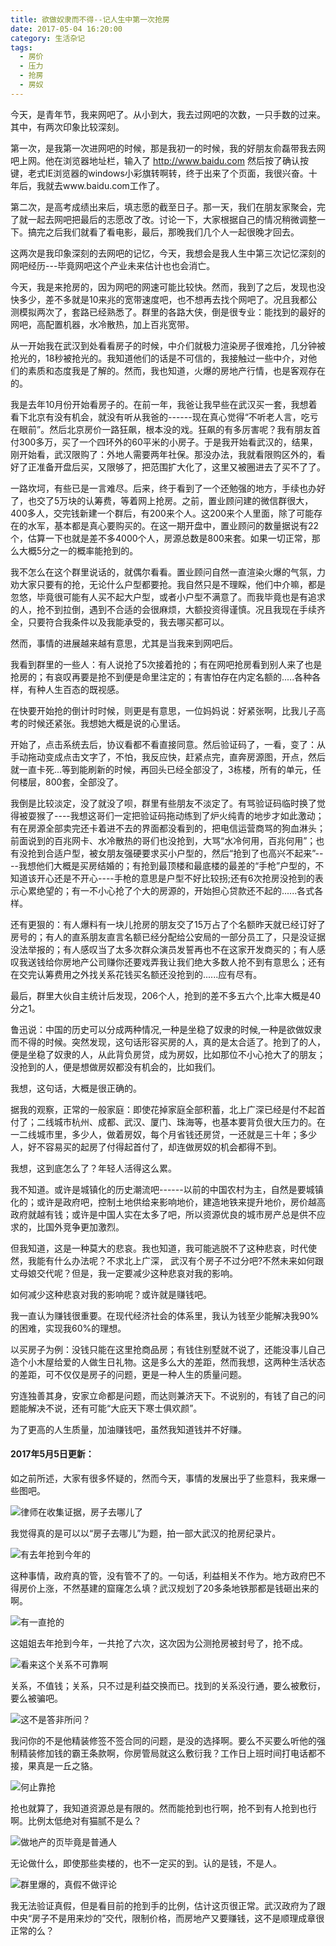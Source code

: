 ```yaml
---
title: 欲做奴隶而不得--记人生中第一次抢房
date: 2017-05-04 16:20:00
category: 生活杂记
tags:
  - 房价
  - 压力
  - 抢房
  - 房奴
---
```


今天，是青年节，我来网吧了。从小到大，我去过网吧的次数，一只手数的过来。其中，有两次印象比较深刻。

<!--more-->

第一次，是我第一次进网吧的时候，那是我初一的时候，我的好朋友俞磊带我去网吧上网。他在浏览器地址栏，输入了 http://www.baidu.com 然后按了确认按键，老式IE浏览器的windows小彩旗转啊转，终于出来了个页面，我很兴奋。十年后，我就去www.baidu.com工作了。

第二次，是高考成绩出来后，填志愿的截至日子。那一天，我们在朋友家聚会，完了就一起去网吧把最后的志愿改了改。讨论一下，大家根据自己的情况稍微调整一下。搞完之后我们就看了看电影，最后，那晚我们几个人一起很晚才回去。

这两次是我印象深刻的去网吧的记忆，今天，我想会是我人生中第三次记忆深刻的网吧经历---毕竟网吧这个产业未来估计也也会消亡。

今天，我是来抢房的，因为网吧的网速可能比较快。然而，我到了之后，发现也没快多少，差不多就是10来兆的宽带速度吧，也不想再去找个网吧了。况且我都公测模拟两次了，套路已经熟悉了。群里的各路大侠，倒是很专业：能找到的最好的网吧，高配置机器，水冷散热，加上百兆宽带。

从一开始我在武汉到处看看房子的时候，中介们就极力渲染房子很难抢，几分钟被抢光的，18秒被抢光的。我知道他们的话是不可信的，我接触过一些中介，对他们的素质和态度我是了解的。然而，我也知道，火爆的房地产行情，也是客观存在的。

我是去年10月份开始看房子的。在前一年，我爸让我早些在武汉买一套，我想着看下北京有没有机会，就没有听从我爸的------现在真心觉得“不听老人言，吃亏在眼前”。然后北京房价一路狂飙，根本没的戏。狂飙的有多厉害呢？我有朋友首付300多万，买了一个四环外的60平米的小房子。于是我开始看武汉的，结果，刚开始看，武汉限购了：外地人需要两年社保。那没办法，我就看限购区外的，看好了正准备开盘后买，又限够了，把范围扩大化了，这里又被圈进去了买不了了。

一路坎坷，有些已是一言难尽。后来，终于看到了一个还勉强的地方，手续也办好了，也交了5万块的认筹费，等着网上抢房。之前，置业顾问建的微信群很大，400多人，交完钱新建一个群后，有200来个人。这200来个人里面，除了可能存在的水军，基本都是真心要购买的。在这一期开盘中，置业顾问的数量据说有22个，估算一下也就是差不多4000个人，房源总数是800来套。如果一切正常，那么大概5分之一的概率能抢到的。

我不怎么在这个群里说话的，就偶尔看看。置业顾问自然一直渲染火爆的气氛，力劝大家只要有的抢，无论什么户型都要抢。我自然只是不理睬，他们中介嘛，都是忽悠，毕竟很可能有人买不起大户型，或者小户型不满意了。而我毕竟也是有追求的人，抢不到拉倒，遇到不合适的会很麻烦，大额投资得谨慎。况且我现在手续齐全，只要符合我条件以及我能承受的，我去哪买都可以。

然而，事情的进展越来越有意思，尤其是当我来到网吧后。

我看到群里的一些人：有人说抢了5次接着抢的；有在网吧抢房看到别人来了也是抢房的；有哀叹再要是抢不到便是命里注定的；有害怕存在内定名额的.....各种各样，有种人生百态的既视感。

在快要开始抢的倒计时时候，则更是有意思，一位妈妈说：好紧张啊，比我儿子高考的时候还紧张。我想她大概是说的心里话。

开始了，点击系统去后，协议看都不看直接同意。然后验证码了，一看，变了：从手动拖动变成点击文字了，不怕，我反应快，赶紧点完，直奔房源图，开点，然后就一直卡死...等到能刷新的时候，再回头已经全部没了，3栋楼，所有的单元，任何楼层，800套，全部没了。

我倒是比较淡定，没了就没了呗，群里有些朋友不淡定了。有骂验证码临时换了觉得被耍猴了----我想这哥们一定把验证码拖动练到了炉火纯青的地步才如此激动；有在房源全部卖完还卡着进不去的界面都没看到的，把电信运营商骂的狗血淋头；前面说到的百兆网卡、水冷散热的哥们也没抢到，大骂“水冷何用，百兆何用”；也有没抢到合适户型，被女朋友强硬要求买小户型的，然后“抢到了也高兴不起来”----我想他们大概是买房结婚的；有抢到最顶楼和最底楼的最差的“手枪”户型的，不知道该开心还是不开心----手枪的意思是户型不好比较拐;还有6次抢房没抢到的表示心累绝望的；有一不小心抢了个大的房源的，开始担心贷款还不起的......各式各样。

还有更狠的：有人爆料有一块儿抢房的朋友交了15万占了个名额昨天就已经订好了房号的；有人的直系朋友直言名额已经分配给公安局的一部分员工了，只是没证据没法举报的；有人感叹当了太多次群众演员发誓再也不在这家开发商买的；有人感叹我送钱给你房地产公司赚你还要戏弄我让我们绝大多数人抢不到有意思么；还有在交完认筹费用之外找关系花钱买名额还没抢到的......应有尽有。

最后，群里大伙自主统计后发现，206个人，抢到的差不多五六个,比率大概是40分之1。

鲁迅说：中国的历史可以分成两种情况,一种是坐稳了奴隶的时候,一种是欲做奴隶而不得的时候。突然发现，这句话形容买房的人，真的是太合适了。抢到了的人，便是坐稳了奴隶的人，从此背负房贷，成为房奴，比如那位不小心抢大了的朋友；没抢到的人，便是想做房奴都没有机会的，比如我们。

我想，这句话，大概是很正确的。

据我的观察，正常的一般家庭：即使花掉家庭全部积蓄，北上广深已经是付不起首付了；二线城市杭州、成都、武汉、厦门、珠海等，也基本要背负很大压力的。在一二线城市里，多少人，做着房奴，每个月省钱还房贷，一还就是三十年；多少人，好不容易买的起房了付得起首付了，却连做房奴的机会都得不到。

我想，这到底怎么了？年轻人活得这么累。

我不知道。或许是城镇化的历史潮流吧------以前的中国农村为主，自然是要城镇化的；或许是政府吧，控制土地供给来影响地价，建造地铁来提升地价，房价越高政府就越有钱；或许是中国人实在太多了吧，所以资源优良的城市房产总是供不应求的，比国外竞争更加激烈。

但我知道，这是一种莫大的悲哀。我也知道，我可能逃脱不了这种悲哀，时代使然，我能有什么办法呢？不求北上广深， 武汉有个房子不过分吧?不然未来如何跟丈母娘交代呢？但是，我一定要减少这种悲哀对我的影响。

如何减少这种悲哀对我的影响呢？或许就是赚钱吧。

我一直认为赚钱很重要。在现代经济社会的体系里，我认为钱至少能解决我90%的困难，实现我60%的理想。

以买房子为例：没钱只能在这里抢商品房；有钱住别墅就不说了，还能没事儿自己造个小木屋给爱的人做生日礼物。这是多么大的差距，然而我想，这两种生活状态的差距，可不仅仅是房子的问题，更是一种人生的质量问题。

穷连独善其身，安家立命都是问题，而达则兼济天下。不说别的，有钱了自己的问题能解决不说，还有可能“大庇天下寒士俱欢颜”。

为了更高的人生质量，加油赚钱吧，虽然我知道钱并不好赚。

#### 2017年5月5日更新：
如之前所述，大家有很多怀疑的，然而今天，事情的发展出乎了些意料，我来爆一些图吧。

![律师在收集证据，房子去哪儿了](欲做奴隶而不得--记人生中第一次抢房/1.PNG)

我觉得真的是可以以“房子去哪儿”为题，拍一部大武汉的抢房纪录片。

![有去年抢到今年的](欲做奴隶而不得--记人生中第一次抢房/2.PNG)

这种事情，政府真的管，没有管不了的。一句话，利益相关不作为。地方政府巴不得房价上涨，不然基建的窟窿怎么填？武汉规划了20多条地铁那都是钱砸出来的啊。

![有一直抢的](欲做奴隶而不得--记人生中第一次抢房/3.PNG)

这姐姐去年抢到今年，一共抢了六次，这次因为公测抢房被封号了，抢不成。

![看来这个关系不可靠啊](欲做奴隶而不得--记人生中第一次抢房/4.PNG)

关系，不值钱；关系，只不过是利益交换而已。找到的关系没行通，要么被敷衍，要么被骗吧。

![这不是答非所问？](欲做奴隶而不得--记人生中第一次抢房/5.png)

我问你的不是他精装修签不签合同的问题，是没的选择啊。要么不买要么听他的强制精装修加钱的霸王条款啊，你房管局就这么敷衍我？工作日上班时间打电话都不接，果真是一丘之貉。

![何止靠抢](欲做奴隶而不得--记人生中第一次抢房/6.PNG)

抢也就算了，我知道资源总是有限的。然而能抢到也行啊，抢不到有人抢到也行啊。比例太低绝对有猫腻不是么？

![做地产的页毕竟是普通人](欲做奴隶而不得--记人生中第一次抢房/7.PNG)

无论做什么，即使那些卖楼的，也不一定买的到。认的是钱，不是人。

![群里爆的，真假不做评论](欲做奴隶而不得--记人生中第一次抢房/8.JPG)

我无法验证真假，但是看目前的抢到手的比例，估计这页很正常。武汉政府为了跟中央“房子不是用来炒的”交代，限制价格，而房地产又要赚钱，这不是顺理成章很正常的么？
